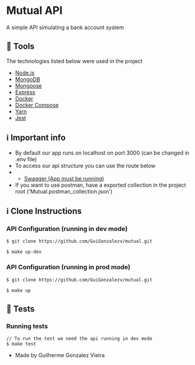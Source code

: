 # Mutual API

A simple API simulating a bank account system

## :rocket: Tools
The technologies listed below were used in the project
- [Node.js](https://nodejs.org/en/)
- [MongoDB](https://www.mongodb.com/)
- [Mongoose](https://mongoosejs.com/)
- [Express](https://expressjs.com/pt-br/)
- [Docker](https://www.docker.com/)
- [Docker Compose](https://docs.docker.com/compose/)
- [Yarn](https://yarnpkg.com/)
- [Jest](https://jestjs.io/pt-BR/)


## :information_source: Important info
- By default our app runs on localhost on port 3000 (can be changed in .env file)
- To access our api structure you can use the route below
- - [Swagger (App must be running)](https://localhost:3000/swagger)
- If you want to use postman, have a exported collection in the project root ('Mutual.postman_collection.json')

## :information_source: Clone Instructions
### API Configuration (running in dev mode)
```git
$ git clone https://github.com/GuiGonzalezv/mutual.git

$ make up-dev
```

### API Configuration (running in prod mode)
```git
$ git clone https://github.com/GuiGonzalezv/mutual.git

$ make up
```

## :test_tube: Tests
### Running tests
```git
// To run the test we need the api running in dev mode
$ make test
```

- Made by Guilherme Gonzalez Vieira
